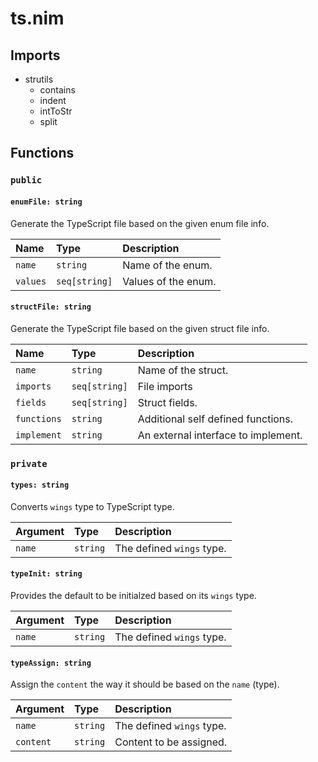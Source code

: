 # ts.nim

## Imports

-   strutils
    -   contains
    -   indent
    -   intToStr
    -   split

## Functions

### `public`

#### `enumFile: string`

Generate the TypeScript file based on the given enum file info.

| Name      | Type          | Description                        |
| :-------- | :------------ | :--------------------------------- |
| `name`    | `string`      | Name of the enum.                  |
| `values`  | `seq[string]` | Values of the enum.                |

#### `structFile: string`

Generate the TypeScript file based on the given struct file info.

| Name        | Type          | Description                          |
| :---------- | :------------ | :----------------------------------- |
| `name`      | `string`      | Name of the struct.                  |
| `imports`   | `seq[string]` | File imports                         |
| `fields`    | `seq[string]` | Struct fields.                       |
| `functions` | `string`      | Additional self defined functions.   |
| `implement`   | `string`    | An external interface to implement.  |

### `private`

#### `types: string`

Converts `wings` type to TypeScript type.

| Argument | Type     | Description               |
| :------- | :------- | :------------------------ |
| `name`   | `string` | The defined `wings` type. |

#### `typeInit: string`

Provides the default to be initialzed based on its `wings` type.

| Argument | Type     | Description               |
| :------- | :------- | :------------------------ |
| `name`   | `string` | The defined `wings` type. |

#### `typeAssign: string`

Assign the `content` the way it should be based on the `name` (type).

| Argument  | Type     | Description               |
| :-------- | :------- | :------------------------ |
| `name`    | `string` | The defined `wings` type. |
| `content` | `string` | Content to be assigned.   |
